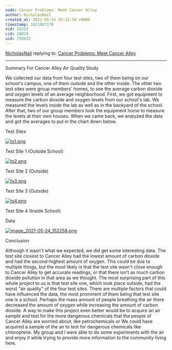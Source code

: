 ```yaml
---
node: Cancer Problems: Meet Cancer Alley
author: NicholasNail
created_at: 2021-05-24 20:12:50 +0000
timestamp: 1621887170
nid: 26223
cid: 28819
uid: 750432
---
```




[NicholasNail](../profile/NicholasNail) replying to: [Cancer Problems: Meet Cancer Alley](../notes/NicholasNail/04-13-2021/cancer-problems-meet-cancer-alley)

----
Summary For Cancer Alley Air Quality Study

We collected our data from four test sites, two of them being on our school's campus, one of them outside and the other inside. The other two test sites were group members' homes, to see the average carbon dioxide and oxygen levels of an average neighborhood. First, we got equipment to measure the carbon dioxide and oxygen levels from our school's lab. We measured the levels inside the lab as well as in the backyard of the school. After that, two of our group members took the equipment home to measure the levels at their own houses. When we came back, we analyzed the data and got the averages to put in the chart down below.

Test Sites


[![ts1.png](/i/43928)](/i/43928?s=o)



Test Site 1 (Outside School)


[![ts2.png](/i/43929)](/i/43929?s=o)



Test Site 2 (Outside)


[![ts3.png](/i/43930)](/i/43930?s=o)



Test Site 3 (Outside)


[![ts4.png](/i/43931)](/i/43931?s=o)



Test Site 4 (Inside School)

Data


[![image_2021-05-24_152258.png](/i/43932)](/i/43932?s=o)



Conclusion

Although it wasn't what we expected, we did get some interesting data. The test site closest to Cancer Alley had the lowest amount of carbon dioxide and had the second-highest amount of oxygen. This could be due to multiple things, but the most likely is that the test site wasn't close enough to Cancer Alley to get accurate readings, or that there isn't as much carbon dioxide pollution in that area as we thought. The most surprising part of this whole project to us is that test site one, which took place outside, had the worst "air quality" of the four test sites. There are multiple factors that could have influenced the data, the most prominent of them being that test site one is a school. Perhaps the mass amount of people breathing the air there decreased the amount of oxygen while increasing the amount of carbon dioxide. A way to make this project even better would be to acquire an air sample and test for the more dangerous chemicals that the people of Cancer Alley are worried about, like petrochemicals or We could have acquired a sample of the air to test for dangerous chemicals like chloroprene. My group and I were able to do some experiments with the air and enjoy it while trying to provide more information to the community living here.